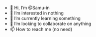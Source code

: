 - 👋 Hi, I’m @Samu-in
- 👀 I’m interested in nothing
- 🌱 I’m currently learning something
- 💞️ I’m looking to collaborate on anything
- 📫 How to reach me (no need)

<!---
Samu-in/Samu-in is a ✨ special ✨ repository because its `README.md` (this file) appears on your GitHub profile.
You can click the Preview link to take a look at your changes.
--->
